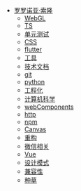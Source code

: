 * [罗罗诺亚·索隆](/)
  <!-- * [性能检测](performance/) -->
  <!-- * [微前端](microservices/) -->
  * [WebGL](WebGL/)
  * [TS](TS/)
  * [单元测试](unittesting/)
  * [CSS](CSS/)
  <!-- * [算法](algorithm/) -->
  * [flutter](flutter/)
  * [工具](tools/)
  * [技术文档](docs/)
  <!-- * [node](node/) -->
  * [git](git/)
  * [python](python/)
  * [工程化](Engineering/)
  <!-- * [webpack插件](webpackPlugin/) -->
  * [计算机科学](computerScience/)
  * [webComponents](webComponents/)
  * [http](http/)
  * [npm](npm/)
  <!-- * [python](python/) -->
  <!-- * [自动化部署](DevOps.md) -->
  * [Canvas](Canvas/)
  * [重构](codeRefactoring/)
  * [微信相关](wx/)
  * [Vue](vue/)
  * [设计模式](designPatterns/)
  * [兼容性](compatibility/)
  * [种草](grass.md)

